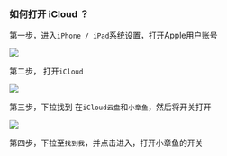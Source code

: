 ### 如何打开 iCloud ？

第一步，进入`iPhone / iPad`系统设置，打开Apple用户账号

![](https://octopus.smcdn.cn/basic/_a9c0ab14a845ac6ed61b710e60555386/md5/737becc4aec7f0735170eea0ac83aa27.jpg)

第二步， 打开`iCloud`

![](https://octopus.smcdn.cn/basic/_a9c0ab14a845ac6ed61b710e60555386/md5/fc1fc138b9b6541c7c80dbaa39e82a6a.jpg)

第三步，下拉找到 在`iCloud云盘`和`小章鱼`，然后将开关打开

![](https://octopus.smcdn.cn/basic/_a9c0ab14a845ac6ed61b710e60555386/md5/854a724667d08a4a63069eaf15288d67.png)


第四步，下拉至`找到我`，并点击进入，打开小章鱼的开关
